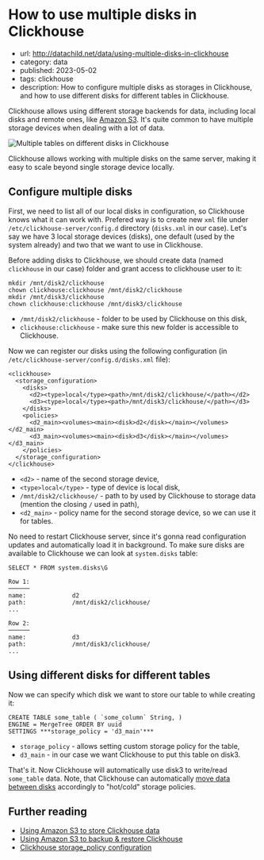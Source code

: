 # How to use multiple disks in Clickhouse
* url: http://datachild.net/data/using-multiple-disks-in-clickhouse
* category: data
* published: 2023-05-02
* tags: clickhouse
* description: How to configure multiple disks as storages in Clickhouse, and how to use different disks for different tables in Clickhouse.

Clickhouse allows using different storage backends for data, including local disks and remote ones, like [Amazon S3](https://medium.com/datadenys/scaling-clickhouse-using-amazon-s3-as-a-storage-94a9b9f2e6c7).
It's quite common to have multiple storage devices when dealing with a lot of data.

![Multiple tables on different disks in Clickhouse](/articles/multi-disk-table.png)

Clickhouse allows working with multiple disks on the same server, making it easy to scale beyond single storage device locally.

## Configure multiple disks

First, we need to list all of our local disks in configuration, so Clickhouse knows what it can work with.
Prefered way is to create new `xml` file under `/etc/clickhouse-server/config.d` directory (`disks.xml` in our case).
Let's say we have 3 local storage devices (disks), one default (used by the system already) and two that we want to use in Clickhouse.

Before adding disks to Clickhouse, we should create data (named `clickhouse` in our case) folder and grant access to clickhouse user to it:

```
mkdir /mnt/disk2/clickhouse
chown clickhouse:clickhouse /mnt/disk2/clickhouse
mkdir /mnt/disk3/clickhouse
chown clickhouse:clickhouse /mnt/disk3/clickhouse
```
* `/mnt/disk2/clickhouse` - folder to be used by Clickhouse on this disk,
* `clickhouse:clickhouse` - make sure this new folder is accessible to Clickhouse.

Now we can register our disks using the following configuration (in `/etc/clickhouse-server/config.d/disks.xml` file):

```
<clickhouse>
  <storage_configuration>
    <disks>
      <d2><type>local</type><path>/mnt/disk2/clickhouse/</path></d2>
      <d3><type>local</type><path>/mnt/disk3/clickhouse/</path></d3>
    </disks>
    <policies>
      <d2_main><volumes><main><disk>d2</disk></main></volumes></d2_main>
      <d3_main><volumes><main><disk>d3</disk></main></volumes></d3_main>
    </policies>
  </storage_configuration>
</clickhouse>
```
* `<d2>` - name of the second storage device,
* `<type>local</type>` - type of device is local disk,
* `/mnt/disk2/clickhouse/` - path to by used by Clickhouse to storage data (mention the closing `/` used in path),
* `<d2_main>` - policy name for the second storage device, so we can use it for tables.

No need to restart Clickhouse server, since it's gonna read configuration updates and automatically load it in background.
To make sure disks are available to Clickhouse we can look at `system.disks` table:
```
SELECT * FROM system.disks\G
```
```output
Row 1:
──────
name:             d2
path:             /mnt/disk2/clickhouse/
...

Row 2:
──────
name:             d3
path:             /mnt/disk3/clickhouse/
...
```

## Using different disks for different tables

Now we can specify which disk we want to store our table to while creating it:

```
CREATE TABLE some_table ( `some_column` String, )
ENGINE = MergeTree ORDER BY uuid
SETTINGS ***storage_policy = 'd3_main'***
```
* `storage_policy` - allows setting custom storage policy for the table,
* `d3_main` - in our case we want Clickhouse to put this table on disk3.

That's it.
Now Clickhouse will automatically use disk3 to write/read `some_table` data.
Note, that Clickhouse can automatically [move data between disks](https://medium.com/datadenys/scaling-clickhouse-using-amazon-s3-as-a-storage-94a9b9f2e6c7#6d10) accordingly to "hot/cold" storage policies.

## Further reading
- [Using Amazon S3 to store Clickhouse data](https://medium.com/datadenys/scaling-clickhouse-using-amazon-s3-as-a-storage-94a9b9f2e6c7)
- [Using Amazon S3 to backup & restore Clickhouse](https://medium.com/datadenys/using-aws-s3-to-backup-restore-clickhouse-data-b88e80e5f3c5)
- [Clickhouse storage_policy configuration](https://clickhouse.com/docs/en/operations/system-tables/storage_policies)
